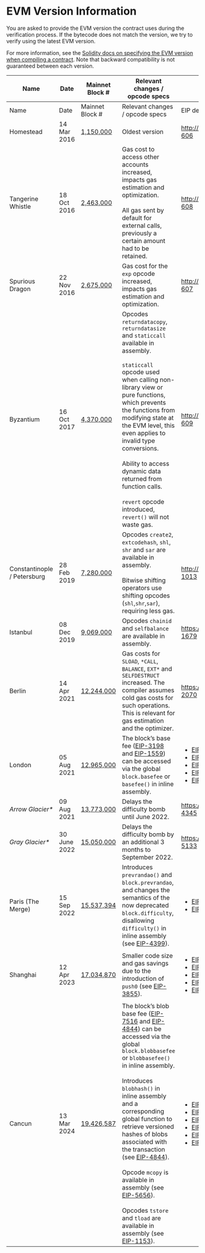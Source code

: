 # EVM Version Information

You are asked to provide the EVM version the contract uses during the verification process. If the bytecode does not match the version, we try to verify using the latest EVM version.

For more information, see the [Solidity docs on specifying the EVM version when compiling a contract](https://docs.soliditylang.org/en/v0.8.25/using-the-compiler.html#target-options). Note that backward compatibility is not guaranteed between each version.

<table data-header-hidden><thead><tr><th>Name</th><th width="150">Date</th><th>Mainnet Block #</th><th>Relevant changes / opcode specs</th><th>EIP details</th></tr></thead><tbody><tr><td>Name</td><td>Date</td><td>Mainnet Block #</td><td>Relevant changes / opcode specs</td><td>EIP details</td></tr><tr><td>Homestead</td><td>14 Mar 2016</td><td><a href="https://eth.blockscout.com/block/1150000">1,150,000</a></td><td>Oldest version</td><td><a href="http://eips.ethereum.org/EIPS/eip-606">http://eips.ethereum.org/EIPS/eip-606</a></td></tr><tr><td>Tangerine Whistle</td><td>18 Oct 2016</td><td><a href="https://eth.blockscout.com/block/2463000">2,463,000</a></td><td>Gas cost to access other accounts increased, impacts gas estimation and optimization.<br><br>All gas sent by default for external calls, previously a certain amount had to be retained.</td><td><a href="http://eips.ethereum.org/EIPS/eip-608">http://eips.ethereum.org/EIPS/eip-608</a></td></tr><tr><td>Spurious Dragon</td><td>22 Nov 2016</td><td><a href="https://eth.blockscout.com/block/2675000">2,675,000</a></td><td>Gas cost for the <code>exp</code> opcode increased, impacts gas estimation and optimization.</td><td><a href="http://eips.ethereum.org/EIPS/eip-607">http://eips.ethereum.org/EIPS/eip-607</a></td></tr><tr><td>Byzantium</td><td>16 Oct 2017</td><td><a href="https://eth.blockscout.com/block/4370000">4,370,000</a></td><td>Opcodes <code>returndatacopy</code>, <code>returndatasize</code> and <code>staticcall</code> available in assembly.<br><br><code>staticcall</code> opcode used when calling non-library view or pure functions, which prevents the functions from modifying state at the EVM level, this even applies to invalid type conversions.<br><br>Ability to access dynamic data returned from function calls.<br><br><code>revert</code> opcode introduced, <code>revert()</code> will not waste gas.</td><td><a href="http://eips.ethereum.org/EIPS/eip-609">http://eips.ethereum.org/EIPS/eip-609</a></td></tr><tr><td>Constantinople / Petersburg</td><td>28 Feb 2019</td><td><a href="https://eth.blockscout.com/block/7280000">7,280,000</a></td><td>Opcodes <code>create2</code>, <code>extcodehash</code>, <code>shl</code>, <code>shr</code> and <code>sar</code> are available in assembly.<br><br>Bitwise shifting operators use shifting opcodes (<code>shl</code>,<code>shr</code>,<code>sar</code>), requiring less gas.</td><td><a href="http://eips.ethereum.org/EIPS/eip-1013">http://eips.ethereum.org/EIPS/eip-1013</a></td></tr><tr><td>Istanbul</td><td>08 Dec 2019</td><td><a href="https://eth.blockscout.com/block/9069000">9,069,000</a></td><td>Opcodes <code>chainid</code> and <code>selfbalance</code> are available in assembly.</td><td><a href="https://eips.ethereum.org/EIPS/eip-1679">https://eips.ethereum.org/EIPS/eip-1679</a></td></tr><tr><td>Berlin</td><td>14 Apr 2021</td><td><a href="https://eth.blockscout.com/block/12244000">12,244,000</a></td><td>Gas costs for <code>SLOAD</code>, <code>*CALL</code>, <code>BALANCE</code>, <code>EXT*</code> and <code>SELFDESTRUCT</code> increased. The compiler assumes cold gas costs for such operations. This is relevant for gas estimation and the optimizer.</td><td><a href="https://eips.ethereum.org/EIPS/eip-2070">https://eips.ethereum.org/EIPS/eip-2070</a></td></tr><tr><td>London</td><td>05 Aug 2021</td><td><a href="https://eth.blockscout.com/block/12965000">12,965,000</a></td><td>The block’s base fee (<a href="https://eips.ethereum.org/EIPS/eip-3198">EIP-3198</a> and <a href="https://eips.ethereum.org/EIPS/eip-1559">EIP-1559</a>) can be accessed via the global <code>block.basefee</code> or <code>basefee()</code> in inline assembly.</td><td><ul><li><a href="https://eips.ethereum.org/EIPS/eip-1559">EIP-1559</a></li><li><a href="https://eips.ethereum.org/EIPS/eip-3198">EIP-3198</a></li><li><a href="https://eips.ethereum.org/EIPS/eip-3529">EIP-3529</a></li><li><a href="https://eips.ethereum.org/EIPS/eip-3541">EIP-3541</a></li><li><a href="https://eips.ethereum.org/EIPS/eip-3554">EIP-3554</a></li></ul></td></tr><tr><td><em>Arrow Glacier*</em></td><td>09 Aug 2021</td><td><a href="https://eth.blockscout.com/block/13773000">13,773,000</a></td><td>Delays the difficulty bomb until June 2022.</td><td><a href="https://eips.ethereum.org/EIPS/eip-4345">https://eips.ethereum.org/EIPS/eip-4345</a></td></tr><tr><td><em>Gray Glacier*</em></td><td>30 June 2022</td><td><a href="https://eth.blockscout.com/block/15050000">15,050,000</a></td><td>Delays the difficulty bomb by an additional 3 months to September 2022.</td><td><a href="https://eips.ethereum.org/EIPS/eip-5133">https://eips.ethereum.org/EIPS/eip-5133</a></td></tr><tr><td>Paris (The Merge)</td><td>15 Sep 2022</td><td><a href="https://eth.blockscout.com/block/15537394">15,537,394</a></td><td>Introduces <code>prevrandao()</code> and <code>block.prevrandao</code>, and changes the semantics of the now deprecated <code>block.difficulty</code>, disallowing <code>difficulty()</code> in inline assembly (see <a href="https://eips.ethereum.org/EIPS/eip-4399">EIP-4399</a>).</td><td><ul><li><a href="https://eips.ethereum.org/EIPS/eip-3675">EIP-3675</a></li><li><a href="https://eips.ethereum.org/EIPS/eip-4399">EIP-4399</a></li></ul></td></tr><tr><td>Shanghai</td><td>12 Apr 2023</td><td><a href="https://eth.blockscout.com/block/17034870">17,034,870</a></td><td>Smaller code size and gas savings due to the introduction of <code>push0</code> (see <a href="https://eips.ethereum.org/EIPS/eip-3855">EIP-3855</a>).</td><td><ul><li><a href="https://eips.ethereum.org/EIPS/eip-3651">EIP-3651</a></li><li><a href="https://eips.ethereum.org/EIPS/eip-3855">EIP-3855</a></li><li><a href="https://eips.ethereum.org/EIPS/eip-3860">EIP-3860</a></li><li><a href="https://eips.ethereum.org/EIPS/eip-4895">EIP-4895</a></li><li><a href="https://eips.ethereum.org/EIPS/eip-6049">EIP-6049</a></li></ul></td></tr><tr><td>Cancun</td><td>13 Mar 2024</td><td><a href="https://eth.blockscout.com/block/19426587">19,426,587</a></td><td>The block’s blob base fee (<a href="https://eips.ethereum.org/EIPS/eip-7516">EIP-7516</a> and <a href="https://eips.ethereum.org/EIPS/eip-4844">EIP-4844</a>) can be accessed via the global <code>block.blobbasefee</code> or <code>blobbasefee()</code> in inline assembly.<br><br>Introduces <code>blobhash()</code> in inline assembly and a corresponding global function to retrieve versioned hashes of blobs associated with the transaction (see <a href="https://eips.ethereum.org/EIPS/eip-4844">EIP-4844</a>).<br><br>Opcode <code>mcopy</code> is available in assembly (see <a href="https://eips.ethereum.org/EIPS/eip-5656">EIP-5656</a>).<br><br>Opcodes <code>tstore</code> and <code>tload</code> are available in assembly (see <a href="https://eips.ethereum.org/EIPS/eip-1153">EIP-1153</a>).</td><td><ul><li><a href="https://eips.ethereum.org/EIPS/eip-1153">EIP-1153</a></li><li><a href="https://eips.ethereum.org/EIPS/eip-4788">EIP-4788</a></li><li><a href="https://eips.ethereum.org/EIPS/eip-4844">EIP-4844</a></li><li><a href="https://eips.ethereum.org/EIPS/eip-5656">EIP-5656</a></li><li><a href="https://eips.ethereum.org/EIPS/eip-6780">EIP-6780</a></li><li><a href="https://eips.ethereum.org/EIPS/eip-7516">EIP-7516</a></li></ul></td></tr></tbody></table>
